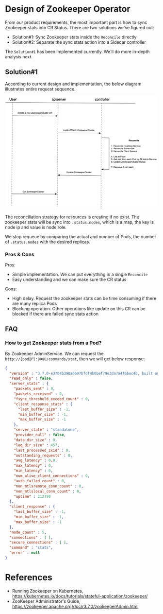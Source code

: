# Design of Zookeeper Operator

From our product requirements, the most important part is how to sync Zookeeper stats into CR Status. 
There are two solutions we've figured out:

- Solution#1: Sync Zookeeper stats inside the `Reconcile` directly
- Solution#2: Separate the sync stats action into a Sidecar controller

The `Solution#1` has been implemented currently. We'll do more in-depth analysis next.

## Solution#1
According to current design and implementation, the below diagram illustrates entire request sequence.

![sequence.png](sequence.png)

The reconciliation strategy for resources is creating if no exist. The zookeeper stats will be sync into `.status.nodes`, which is a map, the key is node ip and value is node role.

We stop requeue by comparing the actual and number of Pods, the number of `.status.nodes` with the desired replicas. 

### Pros & Cons
Pros:

- Simple implementation. We can put everything in a single `Reconcile` 
- Easy understanding and we can make sure the CR status

Cons:

- High delay. Request the zookeeper stats can be time consuming if there are many replica Pods
- Blocking operation. Other operations like update on this CR can be blocked if there are failed sync stats action 


## FAQ
### How to get Zookeeper stats from a Pod?
By Zookeeper AdminService. We can request the `http://{podIP}:8080/commands/stat`, then we will get below response:

```json
{
  "version" : "3.7.0-e3704b390a6697bfdf4b0bef79e3da7a4f6bac4b, built on 2021-03-17 09:46 UTC",
  "read_only" : false,
  "server_stats" : {
    "packets_sent" : 0,
    "packets_received" : 0,
    "fsync_threshold_exceed_count" : 0,
    "client_response_stats" : {
      "last_buffer_size" : -1,
      "min_buffer_size" : -1,
      "max_buffer_size" : -1
    },
    "server_state" : "standalone",
    "provider_null" : false,
    "data_dir_size" : 0,
    "log_dir_size" : 457,
    "last_processed_zxid" : 0,
    "outstanding_requests" : 0,
    "avg_latency" : 0.0,
    "max_latency" : 0,
    "min_latency" : 0,
    "num_alive_client_connections" : 0,
    "auth_failed_count" : 0,
    "non_mtlsremote_conn_count" : 0,
    "non_mtlslocal_conn_count" : 0,
    "uptime" : 212790
  },
  "client_response" : {
    "last_buffer_size" : -1,
    "min_buffer_size" : -1,
    "max_buffer_size" : -1
  },
  "node_count" : 5,
  "connections" : [ ],
  "secure_connections" : [ ],
  "command" : "stats",
  "error" : null
}
```


# References

- Running Zookeeper on Kubernetes, https://kubernetes.io/docs/tutorials/stateful-application/zookeeper/
- ZooKeeper Administrator's Guide, https://zookeeper.apache.org/doc/r3.7.0/zookeeperAdmin.html